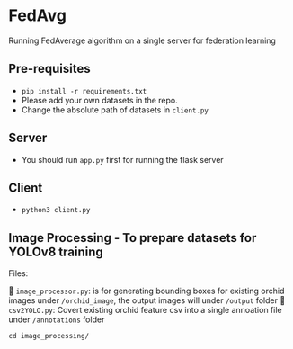 # FedAvg
Running FedAverage algorithm on a single server for federation learning

## Pre-requisites

- `pip install -r requirements.txt`
- Please add your own datasets in the repo.
- Change the absolute path of datasets in `client.py`

## Server
- You should run `app.py` first for running the flask server

## Client

- `python3 client.py`


## Image Processing - To prepare datasets for YOLOv8 training

Files:


📄 `image_processor.py`: is for generating bounding boxes for existing orchid images under `/orchid_image`, the output images will under `/output` folder
📄 `csv2YOLO.py`:  Covert existing orchid feature csv into a single annoation file under `/annotations` folder




```
cd image_processing/
```